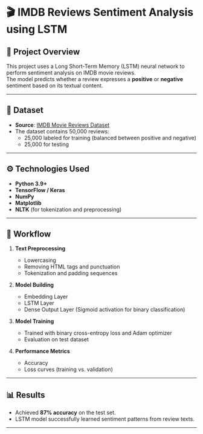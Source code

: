 
# 🎬 IMDB Reviews Sentiment Analysis using LSTM

## 📝 Project Overview

This project uses a Long Short-Term Memory (LSTM) neural network to perform sentiment analysis on IMDB movie reviews.  
The model predicts whether a review expresses a **positive** or **negative** sentiment based on its textual content.

---

## 📁 Dataset

- **Source**: [IMDB Movie Reviews Dataset](https://ai.stanford.edu/~amaas/data/sentiment/)
- The dataset contains 50,000 reviews:
  - 25,000 labeled for training (balanced between positive and negative)
  - 25,000 for testing

---

## ⚙️ Technologies Used

- **Python 3.9+**
- **TensorFlow / Keras**
- **NumPy**
- **Matplotlib**
- **NLTK** (for tokenization and preprocessing)

---

## 🔄 Workflow

1. **Text Preprocessing**
   - Lowercasing
   - Removing HTML tags and punctuation
   - Tokenization and padding sequences

2. **Model Building**
   - Embedding Layer
   - LSTM Layer
   - Dense Output Layer (Sigmoid activation for binary classification)

3. **Model Training**
   - Trained with binary cross-entropy loss and Adam optimizer
   - Evaluation on test dataset

4. **Performance Metrics**
   - Accuracy
   - Loss curves (training vs. validation)

---

## 📊 Results

- Achieved **87% accuracy** on the test set.
- LSTM model successfully learned sentiment patterns from review texts.

---
